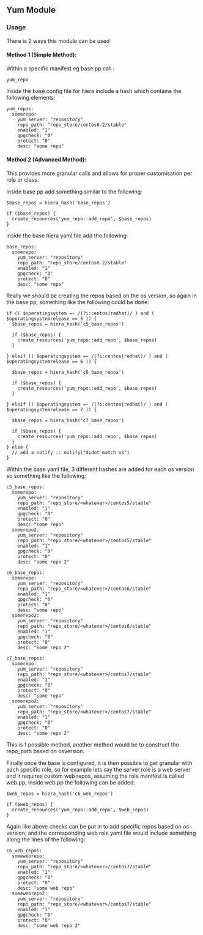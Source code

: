 ## Yum Module

### Usage
There is 2 ways this module can be used

#### Method 1 (Simple Method):
Within a specific manifest eg base.pp call :

```
yum_repo
```

Inside the base config file for hiera include a hash which contains the following elements:

```
yum_repos:
  somerepo:
    yum_server: "repository"
    repo_path: "repo_store/centos6.2/stable"
    enabled: "1"
    gpgcheck: "0"
    protect: "0"
    desc: "some repo"
```

#### Method 2 (Advanced Method):

This provides more granular calls and allows for proper customisation per role or class.

Inside base.pp add something similar to the following:

```
$base_repos = hiera_hash('base_repos')

if ($base_repos) {
  create_resources('yum_repo::add_repo', $base_repos)
}
```

inside the base hiera yaml file add the following:

```
base_repos:
  somerepo:
    yum_server: "repository"
    repo_path: "repo_store/centos6.2/stable"
    enabled: "1"
    gpgcheck: "0"
    protect: "0"
    desc: "some repo"

```

Really we should be creating the repos based on the os version, so again in the base.pp, something like the following could be done:


```
if (( $operatingsystem =~ /(?i:centos|redhat)/ ) and ( $operatingsystemrelease == 5 )) {
  $base_repos = hiera_hash('c5_base_repos')

  if ($base_repos) {
    create_resources('yum_repo::add_repo', $base_repos)
  }

} elsif (( $operatingsystem =~ /(?i:centos|redhat)/ ) and ( $operatingsystemrelease == 6 )) {

  $base_repos = hiera_hash('c6_base_repos')

  if ($base_repos) {
    create_resources('yum_repo::add_repo', $base_repos)
  }

} elsif (( $operatingsystem =~ /(?i:centos|redhat)/ ) and ( $operatingsystemrelease == 7 )) {

  $base_repos = hiera_hash('c7_base_repos')

  if ($base_repos) {
    create_resources('yum_repo::add_repo', $base_repos)
  }
} else {
  // add a notify :: notify("didnt match os")
}

```

Within the base yaml file, 3 different hashes are added for each os version so something like the following:

```
c5_base_repos:
  somerepo:
    yum_server: "repository"
    repo_path: "repo_store/<whatever>/centos5/stable"
    enabled: "1"
    gpgcheck: "0"
    protect: "0"
    desc: "some repo"
  somerepo2:
    yum_server: "repository"
    repo_path: "repo_store/<whatever>/centos5/stable"
    enabled: "1"
    gpgcheck: "0"
    protect: "0"
    desc: "some repo 2"

c6_base_repos:
  somerepo:
    yum_server: "repository"
    repo_path: "repo_store/<whatever>/centos6/stable"
    enabled: "1"
    gpgcheck: "0"
    protect: "0"
    desc: "some repo"
  somerepo2:
    yum_server: "repository"
    repo_path: "repo_store/<whatever>/centos6/stable"
    enabled: "1"
    gpgcheck: "0"
    protect: "0"
    desc: "some repo 2"

c7_base_repos:
  somerepo:
    yum_server: "repository"
    repo_path: "repo_store/<whatever>/centos7/stable"
    enabled: "1"
    gpgcheck: "0"
    protect: "0"
    desc: "some repo"
  somerepo2:
    yum_server: "repository"
    repo_path: "repo_store/<whatever>/centos7/stable"
    enabled: "1"
    gpgcheck: "0"
    protect: "0"
    desc: "some repo 2"
```

This is 1 possible method, another method would be to construct the repo_path based on osversion.



Finally once the base is configured, it is then possible to get granular with each specific role, so for example lets say the server role is a web server and it requires custom web repos, assuming the role manifest is called web.pp, inside web.pp the following can be added:

```
$web_repos = hiera_hash('c6_web_repos')

if ($web_repos) {
  create_resources('yum_repo::add_repo', $web_repos)
}
```

Again like above checks can be put in to add specific repos based on os version, and the corresponding web role yaml file would include something along the lines of the following:

```
c6_web_repos:
  somewebrepo:
    yum_server: "repository"
    repo_path: "repo_store/<whatever>/centos7/stable"
    enabled: "1"
    gpgcheck: "0"
    protect: "0"
    desc: "some web repo"
  somewebrepo2:
    yum_server: "repository"
    repo_path: "repo_store/<whatever>/centos7/stable"
    enabled: "1"
    gpgcheck: "0"
    protect: "0"
    desc: "some web repo 2"
```




